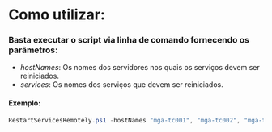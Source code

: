 # Como utilizar:

### Basta executar o script via linha de comando fornecendo os parâmetros:
* *hostNames*: Os nomes dos servidores nos quais os serviços devem ser reiniciados.
* *services*: Os nomes dos serviços que devem ser reiniciados.

#### Exemplo:

 ```PowerShell
RestartServicesRemotely.ps1 -hostNames "mga-tc001", "mga-tc002", "mga-tc004" -services "TeamCity Server", "Reintegrador"
 ```
